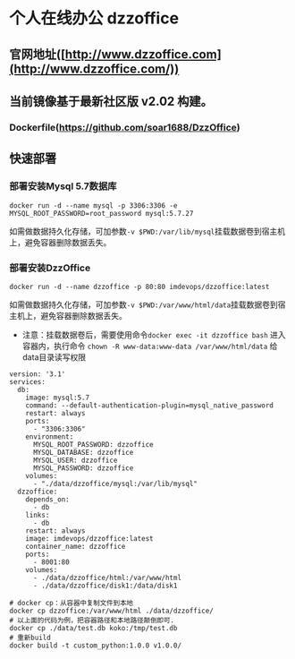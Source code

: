 # 个人在线办公 dzzoffice

## 官网地址([http://www.dzzoffice.com](http://www.dzzoffice.com/))

## 当前镜像基于最新社区版 v2.02 构建。

### Dockerfile(https://github.com/soar1688/DzzOffice)

## 快速部署

### 部署安装Mysql 5.7数据库

```
docker run -d --name mysql -p 3306:3306 -e MYSQL_ROOT_PASSWORD=root_password mysql:5.7.27
```

如需做数据持久化存储，可加参数`-v $PWD:/var/lib/mysql`挂载数据卷到宿主机上，避免容器删除数据丢失。

### 部署安装DzzOffice

```
docker run -d --name dzzoffice -p 80:80 imdevops/dzzoffice:latest
```

如需做数据持久化存储，可加参数`-v $PWD:/var/www/html/data`挂载数据卷到宿主机上，避免容器删除数据丢失。

- 注意：挂载数据卷后，需要使用命令`docker exec -it dzzoffice bash` 进入容器内，执行命令 `chown -R www-data:www-data /var/www/html/data` 给data目录读写权限



```
version: '3.1'
services:
  db:
    image: mysql:5.7
    command: --default-authentication-plugin=mysql_native_password
    restart: always
    ports:
      - "3306:3306"
    environment:
      MYSQL_ROOT_PASSWORD: dzzoffice
      MYSQL_DATABASE: dzzoffice
      MYSQL_USER: dzzoffice
      MYSQL_PASSWORD: dzzoffice
    volumes:
      - "./data/dzzoffice/mysql:/var/lib/mysql"
  dzzoffice:
    depends_on:
      - db
    links:
      - db
    restart: always
    image: imdevops/dzzoffice:latest
    container_name: dzzoffice
    ports:
      - 8001:80
    volumes:
      - ./data/dzzoffice/html:/var/www/html
      - ./data/dzzoffice/disk1:/data/disk1

```

```
# docker cp：从容器中复制文件到本地
docker cp dzzoffice:/var/www/html ./data/dzzoffice/
# 以上面的代码为例，把容器路径和本地路径颠倒即可.
docker cp ./data/test.db koko:/tmp/test.db
# 重新build
docker build -t custom_python:1.0.0 v1.0.0/
```

